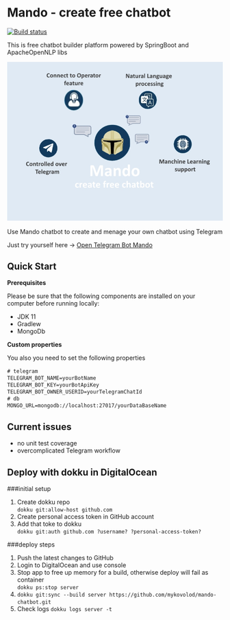 # Mando - create free chatbot

[![Build status](https://travis-ci.com/mykovolod/mando-chatbot.svg?branch=master)](https://travis-ci.com/mykovolod/mando-chatbot) 

This is free chatbot builder platform powered by SpringBoot and ApacheOpenNLP libs

![Bot Preview](./src/main/resources/static/bot-promo.jpg)

Use Mando chatbot to create and menage your own chatbot using Telegram

Just try yourself here -> <a href="https://t.me/create_free_chatbot">Open Telegram Bot Mando</a>

## Quick Start

**Prerequisites**

Please be sure that the following components are installed on your computer before running locally:

- JDK 11
- Gradlew
- MongoDb

**Custom properties**

You also you need to set the following properties 

~~~~
# telegram
TELEGRAM_BOT_NAME=yourBotName
TELEGRAM_BOT_KEY=yourBotApiKey
TELEGRAM_BOT_OWNER_USERID=yourTelegramChatId
# db
MONGO_URL=mongodb://localhost:27017/yourDataBaseName
~~~~

## Current issues

- no unit test coverage
- overcomplicated Telegram workflow

## Deploy with dokku in DigitalOcean

###initial setup
1. Create dokku repo  
   `dokku git:allow-host github.com`
1. Create personal access token in GitHub account
1. Add that toke to dokku  
   `dokku git:auth github.com ?username? ?personal-access-token?`

###deploy steps
1. Push the latest changes to GitHub
1. Login to DigitalOcean and use console
1. Stop app to free up memory for a build, otherwise deploy will fail as container  
   `dokku ps:stop server`
1. `dokku git:sync --build server https://github.com/mykovolod/mando-chatbot.git`
1. Check logs
   `dokku logs server -t`

